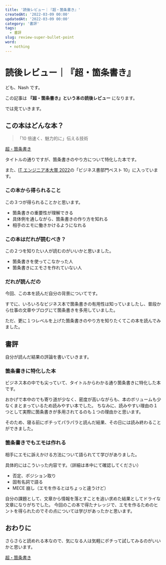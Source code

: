 ```yaml
---
title: '読後レビュー｜『超・箇条書き』'
createdAt: '2022-03-09 00:00'
updatedAt: '2022-03-09 00:00'
category: '書評'
tags:
  - 書評
slug: review-super-bullet-point
word:
  - nothing
---
```


# 読後レビュー｜『超・箇条書き』

ども、Nash です。

この記事は **『超・箇条書き』という本の読後レビュー** になります。

では見ていきます。

## この本はどんな本？

> 「10 倍速く、魅力的に」伝える技術

<div class="af-moshi-container">
<a href="//af.moshimo.com/af/c/click?a_id=1847646&amp;p_id=170&amp;pc_id=185&amp;pl_id=4062&amp;url=https%3A%2F%2Fwww.amazon.co.jp%2Fdp%2FB01H1452AK" rel="nofollow" referrerpolicy="no-referrer-when-downgrade"><img src="https://images-fe.ssl-images-amazon.com/images/I/51sPCS09LxL._SL160_.jpg" alt="" style="border: none;" /><br />超・箇条書き</a><img src="//i.moshimo.com/af/i/impression?a_id=1847646&amp;p_id=170&amp;pc_id=185&amp;pl_id=4062" alt="" width="1" height="1" style="border: 0px;" />
</div>

タイトルの通りですが、箇条書きのやり方について特化した本です。

また、[IT エンジニア本大賞 2022](https://www.shoeisha.co.jp/campaign/award/result/)の「ビジネス書部門ベスト 10」に入っています。

### この本から得られること

この３つが得られることかと思います。

- 箇条書きの重要性が理解できる
- 具体例を通しながら、箇条書きの作り方を知れる
- 相手のエモに働きかけるようになれる

### この本はだれが読むべき？

この２つを知りたい人が読むのがいいかと思いました。

- 箇条書きを使ってこなかった人
- 箇条書きにエモさを作れていない人

### だれが読んだの

今回、この本を読んだ自分の背景についてです。

すでに、いろいろなビジネス本で箇条書きの有用性は知っていましたし、普段から仕事の文章やブログにて箇条書きを多用していました。

ただ、更に１つレベルを上げた箇条書きのやり方を知りたくてこの本を読んでみました。

## 書評

自分が読んだ結果の評論を書いていきます。

### 箇条書きに特化した本

ビジネス本の中でも尖っていて、タイトルからわかる通り箇条書きに特化した本です。

おかげで本中のでも寄り道が少なく、密度が高いながらも、本のボリュームも少なくまとまっているため読みやすい本でした。
ちなみに、読みやすい理由の１つとして実際に箇条書きが多用されてるのも１つの理由かと思います。

そのため、寝る前にポチってパラパラと読んだ結果、その日には読み終わることができました。

### 箇条書きでもエモは作れる

相手にエモに訴えかける方法について語られてて学びがありました。

具体的にはこういった内容です。（詳細は本中にて確認してください）

- 否定、ポジション取り
- 固有名詞で語る
- MECE 崩し（エモを作るとはちょっと違うけど）

自分の課題として、文章から情報を落とすことを追い求めた結果としてドライな文章になりがちでした。
今回のこの本で得たナレッジで、エモを作るためのヒントを得られたのでその点については学びがあったかと思います。

## おわりに

さらさらと読めれる本なので、気になる人は気軽にポチって試してみるのがいいかと思います。

<div class="af-moshi-container">
<a href="//af.moshimo.com/af/c/click?a_id=1847646&amp;p_id=170&amp;pc_id=185&amp;pl_id=4062&amp;url=https%3A%2F%2Fwww.amazon.co.jp%2Fdp%2FB01H1452AK" rel="nofollow" referrerpolicy="no-referrer-when-downgrade"><img src="https://images-fe.ssl-images-amazon.com/images/I/51sPCS09LxL._SL160_.jpg" alt="" style="border: none;" /><br />超・箇条書き</a><img src="//i.moshimo.com/af/i/impression?a_id=1847646&amp;p_id=170&amp;pc_id=185&amp;pl_id=4062" alt="" width="1" height="1" style="border: 0px;" />
</div>

